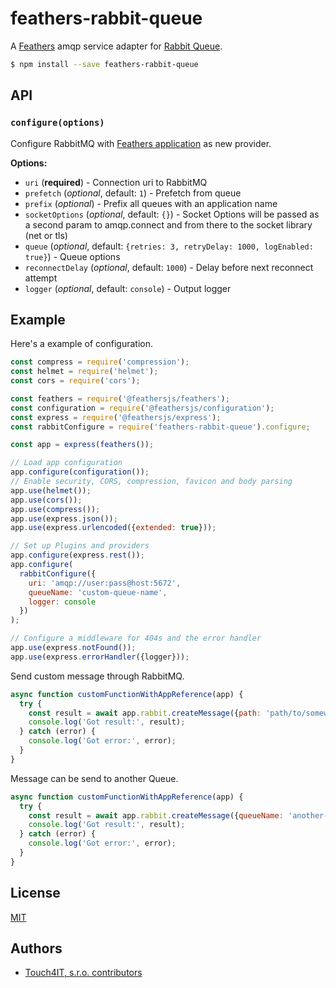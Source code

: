 # feathers-rabbit-queue

A [Feathers](https://feathersjs.com) amqp service adapter for [Rabbit Queue](https://github.com/Workable/rabbit-queue#readme).

```bash
$ npm install --save feathers-rabbit-queue
```

## API

### `configure(options)`

Configure RabbitMQ with [Feathers application](https://feathersjs.com) as new provider.

__Options:__

- `uri` (**required**) - Connection uri to RabbitMQ
- `prefetch` (*optional*, default: `1`) - Prefetch from queue
- `prefix` (*optional*) - Prefix all queues with an application name
- `socketOptions` (*optional*, default: `{}`) - Socket Options will be passed as a second param to amqp.connect and from there to the socket library (net or tls)
- `queue` (*optional*, default: `{retries: 3, retryDelay: 1000, logEnabled: true}`) - Queue options
- `reconnectDelay` (*optional*, default: `1000`) - Delay before next reconnect attempt
- `logger` (*optional*, default: `console`) - Output logger


## Example

Here's a example of configuration.

```js
const compress = require('compression');
const helmet = require('helmet');
const cors = require('cors');

const feathers = require('@feathersjs/feathers');
const configuration = require('@feathersjs/configuration');
const express = require('@feathersjs/express');
const rabbitConfigure = require('feathers-rabbit-queue').configure;

const app = express(feathers());

// Load app configuration
app.configure(configuration());
// Enable security, CORS, compression, favicon and body parsing
app.use(helmet());
app.use(cors());
app.use(compress());
app.use(express.json());
app.use(express.urlencoded({extended: true}));

// Set up Plugins and providers
app.configure(express.rest());
app.configure(
  rabbitConfigure({
    uri: 'amqp://user:pass@host:5672',
    queueName: 'custom-queue-name',
    logger: console
  })
);

// Configure a middleware for 404s and the error handler
app.use(express.notFound());
app.use(express.errorHandler({logger}));
```

Send custom message through RabbitMQ.


```js
async function customFunctionWithAppReference(app) {
  try {
    const result = await app.rabbit.createMessage({path: 'path/to/somewhere', method: 'create', body: {}});
    console.log('Got result:', result);
  } catch (error) {
    console.log('Got error:', error);
  }
}
```

Message can be send to another Queue.

```js
async function customFunctionWithAppReference(app) {
  try {
    const result = await app.rabbit.createMessage({queueName: 'another-custom-queue', path: 'example/id-of-this-example', method: 'update', body: {}});
    console.log('Got result:', result);
  } catch (error) {
    console.log('Got error:', error);
  }
}
```

## License

[MIT](LICENSE)

## Authors

- [Touch4IT, s.r.o. contributors](https://github.com/touch4it/feathers-rabbit-queue/graphs/contributors)
